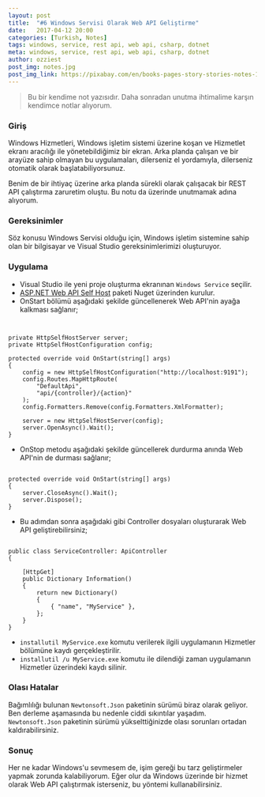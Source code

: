 ```yaml
---
layout: post
title:  "#6 Windows Servisi Olarak Web API Geliştirme"
date:   2017-04-12 20:00
categories: [Turkish, Notes]
tags: windows, service, rest api, web api, csharp, dotnet
meta: windows, service, rest api, web api, csharp, dotnet
author: ozziest
post_img: notes.jpg
post_img_link: https://pixabay.com/en/books-pages-story-stories-notes-1245690
---
```


> Bu bir kendime not yazısıdır. Daha sonradan unutma ihtimalime karşın kendimce notlar alıyorum.

### Giriş

Windows Hizmetleri, Windows işletim sistemi üzerine koşan ve Hizmetlet ekranı aracılığı ile yönetebildiğimiz bir ekran. Arka planda çalışan ve bir arayüze sahip olmayan bu uygulamaları, dilerseniz el yordamıyla, dilerseniz otomatik olarak başlatabiliyorsunuz.

Benim de bir ihtiyaç üzerine arka planda sürekli olarak çalışacak bir REST API çalıştırma zaruretim oluştu. Bu notu da üzerinde unutmamak adına alıyorum.

### Gereksinimler

Söz konusu Windows Servisi olduğu için, Windows işletim sistemine sahip olan bir bilgisayar ve Visual Studio gereksinimlerimizi oluşturuyor.

### Uygulama

- Visual Studio ile yeni proje oluşturma ekranınan `Windows Service` seçilir.
- [ASP.NET Web API Self Host](https://www.nuget.org/packages/AspNetWebApi.SelfHost/) paketi Nuget üzerinden kurulur.
- OnStart bölümü aşağıdaki şekilde güncellenerek Web API'nin ayağa kalkması sağlanır;

<pre><code class="language-csharp">

private HttpSelfHostServer server;
private HttpSelfHostConfiguration config;

protected override void OnStart(string[] args)
{
    config = new HttpSelfHostConfiguration("http://localhost:9191");
    config.Routes.MapHttpRoute(
        "DefaultApi",
        "api/{controller}/{action}"
    );
    config.Formatters.Remove(config.Formatters.XmlFormatter);

    server = new HttpSelfHostServer(config);
    server.OpenAsync().Wait();
}
</code></pre>

- OnStop metodu aşağıdaki şekilde güncellerek durdurma anında Web API'nin de durması sağlanır;

<pre><code class="language-csharp">
protected override void OnStart(string[] args)
{
    server.CloseAsync().Wait();
    server.Dispose();
}
</code></pre>

- Bu adımdan sonra aşağıdaki gibi Controller dosyaları oluşturarak Web API geliştirebilirsiniz;

<pre><code class="language-csharp">
public class ServiceController: ApiController
{

    [HttpGet]
    public Dictionary<string, dynamic> Information()
    {
        return new Dictionary<string, dynamic>()
        {
            { "name", "MyService" },
        };
    }
}
</code></pre>

- `installutil MyService.exe` komutu verilerek ilgili uygulamanın Hizmetler bölümüne kaydı gerçekleştirilir.
- `installutil /u MyService.exe` komutu ile dilendiği zaman uygulamanın Hizmetler üzerindeki kaydı silinir.

### Olası Hatalar

Bağımlılığı bulunan `Newtonsoft.Json` paketinin sürümü biraz olarak geliyor. Ben derleme aşamasında bu nedenle ciddi sıkıntılar yaşadım. `Newtonsoft.Json` paketinin sürümü yükselttiğinizde olası sorunları ortadan kaldırabilirsiniz.

### Sonuç

Her ne kadar Windows'u sevmesem de, işim gereği bu tarz geliştirmeler yapmak zorunda kalabiliyorum. Eğer olur da Windows üzerinde bir hizmet olarak Web API çalıştırmak isterseniz, bu yöntemi kullanabilirsiniz.
